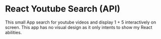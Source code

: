 # React Youtube Search (API)

This small App search for youtube videos and display 1 + 5 interactively on screen. This app has no visual design
as it only intents to show my React abilities.
